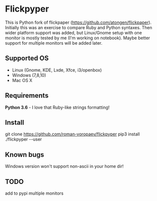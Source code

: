 # Flickpyper
This is Python fork of flickpaper (https://github.com/atongen/flickpaper).
Initially this was an exercise to compare Ruby and Python syntaxes.
Then wider platform support was added, but Linux/Gnome setup with one monitor
is mostly tested by me (I'm working on notebook).
Maybe better support for multiple monitors will be added later.

## Supported OS
- Linux (Gnome, KDE, Lxde, Xfce, i3/openbox)
- Windows (7,8,10)
- Mac OS X

## Requirements
__Python 3.6__ - I love that Ruby-like strings formatting!

## Install
git clone https://github.com/roman-voropaev/flickpyper
pip3 install ./flickpyper --user

## Known bugs
Windows version won't support non-ascii in your home dir!

## TODO
add to pypi
multiple monitors
